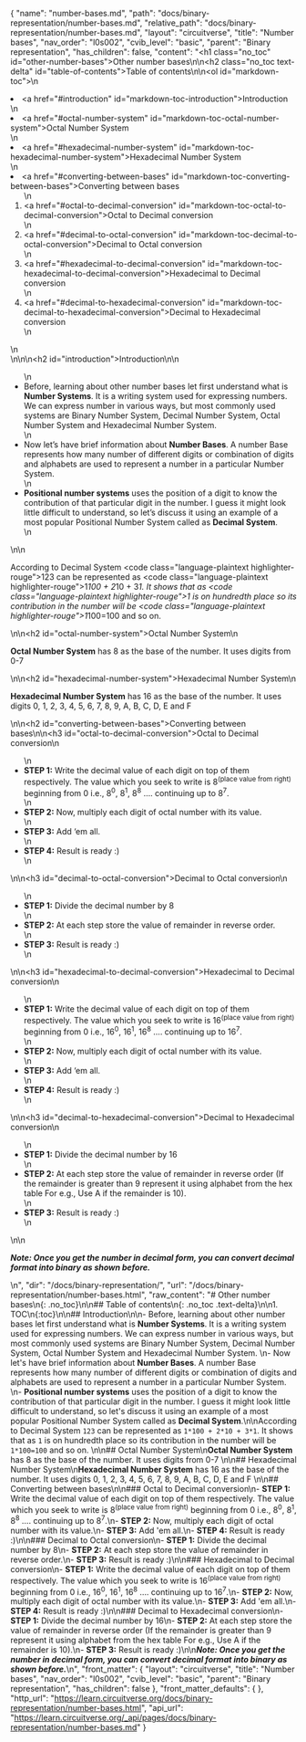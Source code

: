 {
  "name": "number-bases.md",
  "path": "docs/binary-representation/number-bases.md",
  "relative_path": "docs/binary-representation/number-bases.md",
  "layout": "circuitverse",
  "title": "Number bases",
  "nav_order": "l0s002",
  "cvib_level": "basic",
  "parent": "Binary representation",
  "has_children": false,
  "content": "<h1 class=\"no_toc\" id=\"other-number-bases\">Other number bases</h1>\n\n<h2 class=\"no_toc text-delta\" id=\"table-of-contents\">Table of contents</h2>\n\n<ol id=\"markdown-toc\">\n  <li><a href=\"#introduction\" id=\"markdown-toc-introduction\">Introduction</a></li>\n  <li><a href=\"#octal-number-system\" id=\"markdown-toc-octal-number-system\">Octal Number System</a></li>\n  <li><a href=\"#hexadecimal-number-system\" id=\"markdown-toc-hexadecimal-number-system\">Hexadecimal Number System</a></li>\n  <li><a href=\"#converting-between-bases\" id=\"markdown-toc-converting-between-bases\">Converting between bases</a>    <ol>\n      <li><a href=\"#octal-to-decimal-conversion\" id=\"markdown-toc-octal-to-decimal-conversion\">Octal to Decimal conversion</a></li>\n      <li><a href=\"#decimal-to-octal-conversion\" id=\"markdown-toc-decimal-to-octal-conversion\">Decimal to Octal conversion</a></li>\n      <li><a href=\"#hexadecimal-to-decimal-conversion\" id=\"markdown-toc-hexadecimal-to-decimal-conversion\">Hexadecimal to Decimal conversion</a></li>\n      <li><a href=\"#decimal-to-hexadecimal-conversion\" id=\"markdown-toc-decimal-to-hexadecimal-conversion\">Decimal to Hexadecimal conversion</a></li>\n    </ol>\n  </li>\n</ol>\n\n<h2 id=\"introduction\">Introduction</h2>\n\n<ul>\n  <li>Before, learning about other number bases let first understand what is <strong>Number Systems</strong>. It is a writing system used for expressing numbers. We can express number in various ways, but most commonly used systems are Binary Number System, Decimal Number System, Octal Number System and Hexadecimal Number System.</li>\n  <li>Now let’s have brief information about <strong>Number Bases</strong>. A number Base represents how many number of different digits or combination of digits and alphabets are used to represent a number in a particular Number System.</li>\n  <li><strong>Positional number systems</strong> uses the position of a digit to know the contribution of that particular digit in the number. I guess it might look little difficult to understand, so let’s discuss it using an example of a most popular Positional Number System called as <strong>Decimal System</strong>.</li>\n</ul>\n\n<p>According to Decimal System <code class=\"language-plaintext highlighter-rouge\">123</code> can be represented as <code class=\"language-plaintext highlighter-rouge\">1*100 + 2*10 + 3*1</code>. It shows that as <code class=\"language-plaintext highlighter-rouge\">1</code> is on hundredth place so its contribution in the number will be <code class=\"language-plaintext highlighter-rouge\">1*100=100</code> and so on.</p>\n\n<h2 id=\"octal-number-system\">Octal Number System</h2>\n<p><strong>Octal Number System</strong> has 8 as the base of the number. It uses digits from 0-7</p>\n\n<h2 id=\"hexadecimal-number-system\">Hexadecimal Number System</h2>\n<p><strong>Hexadecimal Number System</strong> has 16 as the base of the number. It uses digits 0, 1, 2, 3, 4, 5, 6, 7, 8, 9, A, B, C, D, E and F</p>\n\n<h2 id=\"converting-between-bases\">Converting between bases</h2>\n\n<h3 id=\"octal-to-decimal-conversion\">Octal to Decimal conversion</h3>\n<ul>\n  <li><strong>STEP 1:</strong> Write the decimal value of each digit on top of them respectively. The value which you seek to write is 8<sup>(place value from right)</sup> beginning from 0 i.e., 8<sup>0</sup>, 8<sup>1</sup>, 8<sup>8</sup> …. continuing up to 8<sup>7</sup>.</li>\n  <li><strong>STEP 2:</strong> Now, multiply each digit of octal number with its value.</li>\n  <li><strong>STEP 3:</strong> Add ‘em all.</li>\n  <li><strong>STEP 4:</strong> Result is ready :)</li>\n</ul>\n\n<h3 id=\"decimal-to-octal-conversion\">Decimal to Octal conversion</h3>\n<ul>\n  <li><strong>STEP 1:</strong> Divide the decimal number by 8</li>\n  <li><strong>STEP 2:</strong> At each step store the value of remainder in reverse order.</li>\n  <li><strong>STEP 3:</strong> Result is ready :)</li>\n</ul>\n\n<h3 id=\"hexadecimal-to-decimal-conversion\">Hexadecimal to Decimal conversion</h3>\n<ul>\n  <li><strong>STEP 1:</strong> Write the decimal value of each digit on top of them respectively. The value which you seek to write is 16<sup>(place value from right)</sup> beginning from 0 i.e., 16<sup>0</sup>, 16<sup>1</sup>, 16<sup>8</sup> …. continuing up to 16<sup>7</sup>.</li>\n  <li><strong>STEP 2:</strong> Now, multiply each digit of octal number with its value.</li>\n  <li><strong>STEP 3:</strong> Add ‘em all.</li>\n  <li><strong>STEP 4:</strong> Result is ready :)</li>\n</ul>\n\n<h3 id=\"decimal-to-hexadecimal-conversion\">Decimal to Hexadecimal conversion</h3>\n<ul>\n  <li><strong>STEP 1:</strong> Divide the decimal number by 16</li>\n  <li><strong>STEP 2:</strong> At each step store the value of remainder in reverse order (If the remainder is greater than 9 represent it using alphabet from the hex table For e.g., Use A if the remainder is 10).</li>\n  <li><strong>STEP 3:</strong> Result is ready :)</li>\n</ul>\n\n<p><strong><em>Note: Once you get the number in decimal form, you can convert decimal format into binary as shown before.</em></strong></p>\n",
  "dir": "/docs/binary-representation/",
  "url": "/docs/binary-representation/number-bases.html",
  "raw_content": "# Other number bases\n{: .no_toc}\n\n## Table of contents\n{: .no_toc .text-delta}\n\n1. TOC\n{:toc}\n\n## Introduction\n\n- Before, learning about other number bases let first understand what is **Number Systems**. It is a writing system used for expressing numbers. We can express number in various ways, but most commonly used systems are Binary Number System, Decimal Number System, Octal Number System and Hexadecimal Number System. \n- Now let's have brief information about **Number Bases**. A number Base represents how many number of different digits or combination of digits and alphabets are used to represent a number in a particular Number System. \n-  **Positional number systems** uses the position of a digit to know the contribution of that particular digit in the number. I guess it might look little difficult to understand, so let's discuss it using an example of a most popular Positional Number System called as **Decimal System**.\n\nAccording to Decimal System `123` can be represented as `1*100 + 2*10 + 3*1`. It shows that as `1` is on hundredth place so its contribution in the number will be `1*100=100` and so on. \n\n## Octal Number System\n**Octal Number System** has 8 as the base of the number. It uses digits from 0-7  \n\n## Hexadecimal Number System\n**Hexadecimal Number System** has 16 as the base of the number. It uses digits 0, 1, 2, 3, 4, 5, 6, 7, 8, 9, A, B, C, D, E and F \n\n## Converting between bases\n\n### Octal to Decimal conversion\n-   **STEP 1:** Write the decimal value of each digit on top of them respectively. The value which you seek to write is 8<sup>(place value from right)</sup> beginning from 0 i.e., 8<sup>0</sup>, 8<sup>1</sup>, 8<sup>8</sup> &#x2026;. continuing up to 8<sup>7</sup>.\n-   **STEP 2:** Now, multiply each digit of octal number with its value.\n-   **STEP 3:** Add 'em all.\n-   **STEP 4:** Result is ready :)\n\n### Decimal to Octal conversion\n-   **STEP 1:** Divide the decimal number by 8\n-   **STEP 2:** At each step store the value of remainder in reverse order.\n-   **STEP 3:** Result is ready :)\n\n### Hexadecimal to Decimal conversion\n-   **STEP 1:** Write the decimal value of each digit on top of them respectively. The value which you seek to write is 16<sup>(place value from right)</sup> beginning from 0 i.e., 16<sup>0</sup>, 16<sup>1</sup>, 16<sup>8</sup> &#x2026;. continuing up to 16<sup>7</sup>.\n-   **STEP 2:** Now, multiply each digit of octal number with its value.\n-   **STEP 3:** Add 'em all.\n-   **STEP 4:** Result is ready :)\n\n### Decimal to Hexadecimal conversion\n-   **STEP 1:** Divide the decimal number by 16\n-   **STEP 2:** At each step store the value of remainder in reverse order (If the remainder is greater than 9 represent it using alphabet from the hex table For e.g., Use A if the remainder is 10).\n-   **STEP 3:** Result is ready :)\n\n***Note: Once you get the number in decimal form, you can convert decimal format into binary as shown before.***\n",
  "front_matter": {
    "layout": "circuitverse",
    "title": "Number bases",
    "nav_order": "l0s002",
    "cvib_level": "basic",
    "parent": "Binary representation",
    "has_children": false
  },
  "front_matter_defaults": {
  },
  "http_url": "https://learn.circuitverse.org/docs/binary-representation/number-bases.html",
  "api_url": "https://learn.circuitverse.org/_api/pages/docs/binary-representation/number-bases.md"
}
